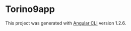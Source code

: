 # Torino9app

This project was generated with [Angular CLI](https://github.com/angular/angular-cli) version 1.2.6.
